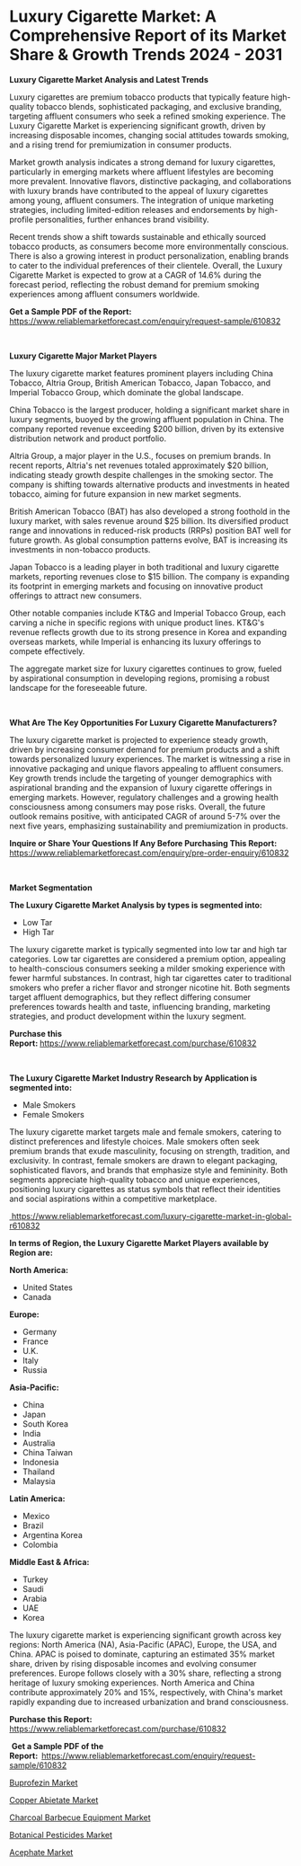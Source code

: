 <p><h1>Luxury Cigarette Market: A Comprehensive Report of its Market Share & Growth Trends 2024 - 2031</h1></p><p><strong>Luxury Cigarette Market Analysis and Latest Trends</strong></p>
<p><p>Luxury cigarettes are premium tobacco products that typically feature high-quality tobacco blends, sophisticated packaging, and exclusive branding, targeting affluent consumers who seek a refined smoking experience. The Luxury Cigarette Market is experiencing significant growth, driven by increasing disposable incomes, changing social attitudes towards smoking, and a rising trend for premiumization in consumer products.</p><p>Market growth analysis indicates a strong demand for luxury cigarettes, particularly in emerging markets where affluent lifestyles are becoming more prevalent. Innovative flavors, distinctive packaging, and collaborations with luxury brands have contributed to the appeal of luxury cigarettes among young, affluent consumers. The integration of unique marketing strategies, including limited-edition releases and endorsements by high-profile personalities, further enhances brand visibility.</p><p>Recent trends show a shift towards sustainable and ethically sourced tobacco products, as consumers become more environmentally conscious. There is also a growing interest in product personalization, enabling brands to cater to the individual preferences of their clientele. Overall, the Luxury Cigarette Market is expected to grow at a CAGR of 14.6% during the forecast period, reflecting the robust demand for premium smoking experiences among affluent consumers worldwide.</p></p>
<p><strong>Get a Sample PDF of the Report:&nbsp;</strong> <a href="https://www.reliablemarketforecast.com/enquiry/request-sample/610832?utm_campaign=1130&utm_medium=2&utm_source=Github&utm_content=ia&utm_term=10122024&utm_id=luxury-cigarette">https://www.reliablemarketforecast.com/enquiry/request-sample/610832</a></p>
<p>&nbsp;</p>
<p><strong>Luxury Cigarette Major Market Players</strong></p>
<p><p>The luxury cigarette market features prominent players including China Tobacco, Altria Group, British American Tobacco, Japan Tobacco, and Imperial Tobacco Group, which dominate the global landscape. </p><p>China Tobacco is the largest producer, holding a significant market share in luxury segments, buoyed by the growing affluent population in China. The company reported revenue exceeding $200 billion, driven by its extensive distribution network and product portfolio.</p><p>Altria Group, a major player in the U.S., focuses on premium brands. In recent reports, Altria's net revenues totaled approximately $20 billion, indicating steady growth despite challenges in the smoking sector. The company is shifting towards alternative products and investments in heated tobacco, aiming for future expansion in new market segments.</p><p>British American Tobacco (BAT) has also developed a strong foothold in the luxury market, with sales revenue around $25 billion. Its diversified product range and innovations in reduced-risk products (RRPs) position BAT well for future growth. As global consumption patterns evolve, BAT is increasing its investments in non-tobacco products.</p><p>Japan Tobacco is a leading player in both traditional and luxury cigarette markets, reporting revenues close to $15 billion. The company is expanding its footprint in emerging markets and focusing on innovative product offerings to attract new consumers.</p><p>Other notable companies include KT&G and Imperial Tobacco Group, each carving a niche in specific regions with unique product lines. KT&G's revenue reflects growth due to its strong presence in Korea and expanding overseas markets, while Imperial is enhancing its luxury offerings to compete effectively. </p><p>The aggregate market size for luxury cigarettes continues to grow, fueled by aspirational consumption in developing regions, promising a robust landscape for the foreseeable future.</p></p>
<p>&nbsp;</p>
<p><strong>What Are The Key Opportunities For Luxury Cigarette Manufacturers?</strong></p>
<p><p>The luxury cigarette market is projected to experience steady growth, driven by increasing consumer demand for premium products and a shift towards personalized luxury experiences. The market is witnessing a rise in innovative packaging and unique flavors appealing to affluent consumers. Key growth trends include the targeting of younger demographics with aspirational branding and the expansion of luxury cigarette offerings in emerging markets. However, regulatory challenges and a growing health consciousness among consumers may pose risks. Overall, the future outlook remains positive, with anticipated CAGR of around 5-7% over the next five years, emphasizing sustainability and premiumization in products.</p></p>
<p><strong>Inquire or Share Your Questions If Any Before Purchasing This Report:</strong> <a href="https://www.reliablemarketforecast.com/enquiry/pre-order-enquiry/610832?utm_campaign=1130&utm_medium=2&utm_source=Github&utm_content=ia&utm_term=10122024&utm_id=luxury-cigarette">https://www.reliablemarketforecast.com/enquiry/pre-order-enquiry/610832</a></p>
<p>&nbsp;</p>
<p><strong>Market Segmentation</strong></p>
<p><strong>The Luxury Cigarette Market Analysis by types is segmented into:</strong></p>
<p><ul><li>Low Tar</li><li>High Tar</li></ul></p>
<p><p>The luxury cigarette market is typically segmented into low tar and high tar categories. Low tar cigarettes are considered a premium option, appealing to health-conscious consumers seeking a milder smoking experience with fewer harmful substances. In contrast, high tar cigarettes cater to traditional smokers who prefer a richer flavor and stronger nicotine hit. Both segments target affluent demographics, but they reflect differing consumer preferences towards health and taste, influencing branding, marketing strategies, and product development within the luxury segment.</p></p>
<p><strong>Purchase this Report:&nbsp;</strong><a href="https://www.reliablemarketforecast.com/purchase/610832?utm_campaign=1130&utm_medium=2&utm_source=Github&utm_content=ia&utm_term=10122024&utm_id=luxury-cigarette">https://www.reliablemarketforecast.com/purchase/610832</a></p>
<p>&nbsp;</p>
<p><strong>The Luxury Cigarette Market Industry Research by Application is segmented into:</strong></p>
<p><ul><li>Male Smokers</li><li>Female Smokers</li></ul></p>
<p><p>The luxury cigarette market targets male and female smokers, catering to distinct preferences and lifestyle choices. Male smokers often seek premium brands that exude masculinity, focusing on strength, tradition, and exclusivity. In contrast, female smokers are drawn to elegant packaging, sophisticated flavors, and brands that emphasize style and femininity. Both segments appreciate high-quality tobacco and unique experiences, positioning luxury cigarettes as status symbols that reflect their identities and social aspirations within a competitive marketplace.</p></p>
<p><a href="https://www.reliablemarketforecast.com/luxury-cigarette-market-in-global-r610832?utm_campaign=1130&utm_medium=2&utm_source=Github&utm_content=ia&utm_term=10122024&utm_id=luxury-cigarette">&nbsp;https://www.reliablemarketforecast.com/luxury-cigarette-market-in-global-r610832</a></p>
<p><strong>In terms of Region, the Luxury Cigarette Market Players available by Region are:</strong></p>
<p>
    <p> <strong> North America: </strong>
        <ul>
            <li>United States</li>
            <li>Canada</li>
        </ul>
        </p> 
    <p> <strong> Europe: </strong>
        <ul>
            <li>Germany</li>
            <li>France</li>
            <li>U.K.</li>
            <li>Italy</li>
            <li>Russia</li>
        </ul>
        </p> 
    <p> <strong> Asia-Pacific: </strong>
        <ul>
            <li>China</li>
            <li>Japan</li>
            <li>South Korea</li>
            <li>India</li>
            <li>Australia</li>
            <li>China Taiwan</li>
            <li>Indonesia</li>
            <li>Thailand</li>
            <li>Malaysia</li>
        </ul>
        </p> 
    <p> <strong> Latin America: </strong>
        <ul>
            <li>Mexico</li>
            <li>Brazil</li>
            <li>Argentina Korea</li>
            <li>Colombia</li>
        </ul>
        </p> 
    <p> <strong> Middle East & Africa: </strong>
        <ul>
            <li>Turkey</li>
            <li>Saudi</li>
            <li>Arabia</li>
            <li>UAE</li>
            <li>Korea</li>
        </ul>
    </p>
    </p>
<p><p>The luxury cigarette market is experiencing significant growth across key regions: North America (NA), Asia-Pacific (APAC), Europe, the USA, and China. APAC is poised to dominate, capturing an estimated 35% market share, driven by rising disposable incomes and evolving consumer preferences. Europe follows closely with a 30% share, reflecting a strong heritage of luxury smoking experiences. North America and China contribute approximately 20% and 15%, respectively, with China's market rapidly expanding due to increased urbanization and brand consciousness.</p></p>
<p><strong>Purchase this Report: </strong><a href="https://www.reliablemarketforecast.com/purchase/610832?utm_campaign=1130&utm_medium=2&utm_source=Github&utm_content=ia&utm_term=10122024&utm_id=luxury-cigarette">https://www.reliablemarketforecast.com/purchase/610832</a></p>
<p>&nbsp;<strong>Get a Sample PDF of the Report:&nbsp;&nbsp;</strong><a href="https://www.reliablemarketforecast.com/enquiry/request-sample/610832?utm_campaign=1130&utm_medium=2&utm_source=Github&utm_content=ia&utm_term=10122024&utm_id=luxury-cigarette">https://www.reliablemarketforecast.com/enquiry/request-sample/610832</a></p>
<p><strong></strong></p>
<p><p><a href="https://www.linkedin.com/pulse/buprofezin-market-deployment-global-opportunities-trends-forecast-wq66e?utm_campaign=1130&utm_medium=2&utm_source=Github&utm_content=ia&utm_term=10122024&utm_id=luxury-cigarette">Buprofezin Market</a></p><p><a href="https://www.linkedin.com/pulse/amacro-overview-forecast-cagr-99-copper-abietate-marketfor-b9aof?utm_campaign=1130&utm_medium=2&utm_source=Github&utm_content=ia&utm_term=10122024&utm_id=luxury-cigarette">Copper Abietate Market</a></p><p><a href="https://github.com/RickHolmes3/Market-Research-Report-List-7/blob/main/charcoal-barbecue-equipment-market.md?utm_campaign=1130&utm_medium=2&utm_source=Github&utm_content=ia&utm_term=10122024&utm_id=luxury-cigarette">Charcoal Barbecue Equipment Market</a></p><p><a href="https://www.linkedin.com/pulse/challenges-opportunities-botanical-pesticides-market-tscme?utm_campaign=1130&utm_medium=2&utm_source=Github&utm_content=ia&utm_term=10122024&utm_id=luxury-cigarette">Botanical Pesticides Market</a></p><p><a href="https://www.linkedin.com/pulse/revenue-growth-market-insights-acephate-94-cagr-from-2024-htq0e?utm_campaign=1130&utm_medium=2&utm_source=Github&utm_content=ia&utm_term=10122024&utm_id=luxury-cigarette">Acephate Market</a></p></p>